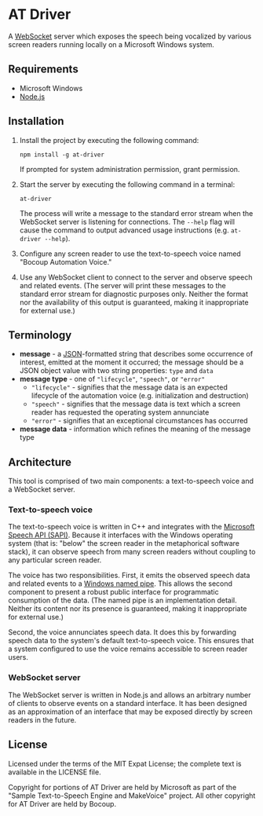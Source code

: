 # AT Driver

A [WebSocket](https://developer.mozilla.org/en-US/docs/Web/API/WebSocket)
server which exposes the speech being vocalized by various screen readers
running locally on a Microsoft Windows system.

## Requirements

- Microsoft Windows
- [Node.js](https://nodejs.org)

## Installation

1. Install the project by executing the following command:

       npm install -g at-driver

   If prompted for system administration permission, grant permission.

2. Start the server by executing the following command in a terminal:

       at-driver

   The process will write a message to the standard error stream when the
   WebSocket server is listening for connections. The `--help` flag will cause
   the command to output advanced usage instructions (e.g. `at-driver --help`).

3. Configure any screen reader to use the text-to-speech voice named "Bocoup
   Automation Voice."

4. Use any WebSocket client to connect to the server and observe speech and
   related events. (The server will print these messages to the standard error
   stream for diagnostic purposes only. Neither the format nor the availability
   of this output is guaranteed, making it inappropriate for external use.)

## Terminology

- **message** - a [JSON](https://www.json.org)-formatted string that describes
  some occurrence of interest, emitted at the moment it occurred; the message
  should be a JSON object value with two string properties: `type` and `data`
- **message type** - one of `"lifecycle"`, `"speech"`, or `"error"`
  - `"lifecycle"` - signifies that the message data is an expected lifecycle of
    the automation voice (e.g. initialization and destruction)
  - `"speech"` - signifies that the message data is text which a screen reader
    has requested the operating system annunciate
  - `"error"` - signifies that an exceptional circumstances has occurred
- **message data** - information which refines the meaning of the message type

## Architecture

This tool is comprised of two main components: a text-to-speech voice and a
WebSocket server.

### Text-to-speech voice

The text-to-speech voice is written in C++ and integrates with the [Microsoft
Speech API
(SAPI)](https://docs.microsoft.com/en-us/previous-versions/windows/desktop/ee125663(v=vs.85)).
Because it interfaces with the Windows operating system (that is: "below" the
screen reader in the metaphorical software stack), it can observe speech from
many screen readers without coupling to any particular screen reader.

The voice has two responsibilities. First, it emits the observed speech data
and related events to a [Windows named
pipe](https://docs.microsoft.com/en-us/windows/win32/ipc/named-pipes). This
allows the second component to present a robust public interface for
programmatic consumption of the data. (The named pipe is an implementation
detail. Neither its content nor its presence is guaranteed, making it
inappropriate for external use.)

Second, the voice annunciates speech data. It does this by forwarding speech
data to the system's default text-to-speech voice. This ensures that a system
configured to use the voice remains accessible to screen reader users.

### WebSocket server

The WebSocket server is written in Node.js and allows an arbitrary number of
clients to observe events on a standard interface. It has been designed as an
approximation of an interface that may be exposed directly by screen readers in
the future.

## License

Licensed under the terms of the MIT Expat License; the complete text is
available in the LICENSE file.

Copyright for portions of AT Driver are held by Microsoft as part of the
"Sample Text-to-Speech Engine and MakeVoice" project. All other copyright for
AT Driver are held by Bocoup.

